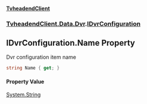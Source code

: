 #### [TvheadendClient](./index.md 'index')
### [TvheadendClient.Data.Dvr](./TvheadendClient-Data-Dvr.md 'TvheadendClient.Data.Dvr').[IDvrConfiguration](./TvheadendClient-Data-Dvr-IDvrConfiguration.md 'TvheadendClient.Data.Dvr.IDvrConfiguration')
## IDvrConfiguration.Name Property
Dvr configuration item name  
```csharp
string Name { get; }
```
#### Property Value
[System.String](https://docs.microsoft.com/en-us/dotnet/api/System.String 'System.String')  
